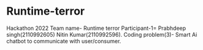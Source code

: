 # Runtime-terror
Hackathon 2022 Team name- Runtime terror Participant-1= Prabhdeep singh(2110992605)     Nitin Kumar(2110992596).      Coding problem(3)- Smart Ai chatbot to communicate with user/consumer.
